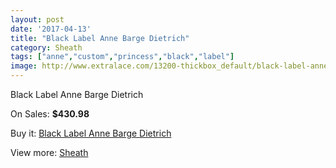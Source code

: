 ```yaml
---
layout: post
date: '2017-04-13'
title: "Black Label Anne Barge Dietrich"
category: Sheath
tags: ["anne","custom","princess","black","label"]
image: http://www.extralace.com/13200-thickbox_default/black-label-anne-barge-dietrich.jpg
---
```

Black Label Anne Barge Dietrich

On Sales: **$430.98**
<a href="https://www.extralace.com/sheath/6223-black-label-anne-barge-dietrich.html"><amp-img layout="responsive" width="600" height="600" src="//www.extralace.com/13200-thickbox_default/black-label-anne-barge-dietrich.jpg" alt="Black Label Anne Barge Dietrich 0" /></a>
<a href="https://www.extralace.com/sheath/6223-black-label-anne-barge-dietrich.html"><amp-img layout="responsive" width="600" height="600" src="//www.extralace.com/13201-thickbox_default/black-label-anne-barge-dietrich.jpg" alt="Black Label Anne Barge Dietrich 1" /></a>

Buy it: [Black Label Anne Barge Dietrich](https://www.extralace.com/sheath/6223-black-label-anne-barge-dietrich.html "Black Label Anne Barge Dietrich")

View more: [Sheath](https://www.extralace.com/7-sheath "Sheath")